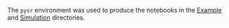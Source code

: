 The `pysr` environment was used to produce the notebooks in the [Example](../../Examples) and [Simulation](../../Simulation) directories.
